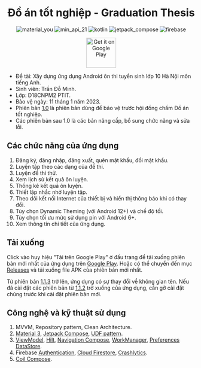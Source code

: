 <h1 align="center">Đồ án tốt nghiệp - Graduation Thesis</h1>

<p align="center">
    <img src="https://custom-icon-badges.demolab.com/badge/material%20you-EA0202?style=for-the-badge&logoColor=white&logo=material-you" alt="material_you">
    <img src="https://img.shields.io/badge/Api%2021+-blue?logo=android&logoColor=white&style=for-the-badge" alt="min_api_21">
    <img src="https://img.shields.io/badge/Kotlin-a503fc?logo=kotlin&logoColor=white&style=for-the-badge" alt="kotlin">
    <img src="https://img.shields.io/badge/Jetpack%20Compose-03C54F?logo=jetpackcompose&logoColor=white&style=for-the-badge" alt="jetpack_compose">
    <img src="https://img.shields.io/badge/Firebase-FFAA00?logo=firebase&logoColor=white&style=for-the-badge" alt="firebase">
</p>

<div align="center">

[<img src="https://play.google.com/intl/vi/badges/static/images/badges/vi_badge_web_generic.png"
   alt='Get it on Google Play'
   height="80">](https://play.google.com/store/apps/details?id=minhtd.projects.englishrevision.app)

</div>

* Đề tài: Xây dựng ứng dụng Android ôn thi tuyển sinh lớp 10 Hà Nội môn tiếng Anh.
* Sinh viên: Trần Đỗ Minh.
* Lớp: D18CNPM2 PTIT.
* Bảo vệ ngày: 11 tháng 1 năm 2023.
* Phiên bản [1.0](https://github.com/dominh2000/GraduationThesis_Public/releases/tag/v1.0) là phiên bản dùng để bảo vệ trước hội đồng chấm Đồ án tốt nghiệp.
* Các phiên bản sau 1.0 là các bản nâng cấp, bổ sung chức năng và sửa lỗi.

## Các chức năng của ứng dụng

1. Đăng ký, đăng nhập, đăng xuất, quên mật khẩu, đổi mật khẩu.
2. Luyện tập theo các dạng của đề thi.
3. Luyện đề thi thử.
4. Xem lịch sử kết quả ôn luyện.
5. Thống kê kết quả ôn luyện.
6. Thiết lập nhắc nhở luyện tập.
7. Theo dõi kết nối Internet của thiết bị và hiển thị thông báo khi có thay đổi.
8. Tùy chọn Dynamic Theming (với Android 12+) và chế độ tối.
9. Tùy chọn tối ưu mức sử dụng pin với Android 6+.
10. Xem thông tin chi tiết của ứng dụng.

## Tải xuống

Click vào huy hiệu "Tải trên Google Play" ở đầu trang để tải xuống phiên bản mới nhất của ứng dụng trên 
[Google Play](https://play.google.com/store/apps/developer?id=Minh+Blackice). 
Hoặc có thể chuyển đến mục [Releases](https://github.com/dominh2000/GraduationThesis_Public/releases) và tải xuống file APK
của phiên bản mới nhất.

Từ phiên bản [1.1.3](https://github.com/dominh2000/GraduationThesis_Public/releases/tag/v1.1.3) trở lên, ứng dụng có sự thay đổi
về không gian tên. Nếu đã cài đặt các phiên bản từ [1.1.2](https://github.com/dominh2000/GraduationThesis_Public/releases/tag/v1.1.2) 
trở xuống của ứng dụng, cần gỡ cài đặt chúng trước khi cài đặt phiên bản mới. 

## Công nghệ và kỹ thuật sử dụng

1. MVVM, Repository pattern, Clean Architecture.
2. [Material 3](https://developer.android.com/reference/kotlin/androidx/compose/material3/package-summary),
   [Jetpack Compose](https://developer.android.com/jetpack/compose),
   [UDF pattern](https://developer.android.com/jetpack/compose/architecture#udf).
3. [ViewModel](https://developer.android.com/topic/libraries/architecture/viewmodel),
   [Hilt](https://developer.android.com/training/dependency-injection/hilt-android),
   [Navigation Compose](https://developer.android.com/jetpack/compose/navigation),
   [WorkManager](https://developer.android.com/topic/libraries/architecture/workmanager),
   [Preferences DataStore](https://developer.android.com/topic/libraries/architecture/datastore).
4. Firebase [Authentication](https://firebase.google.com/docs/auth),
   [Cloud Firestore](https://firebase.google.com/docs/firestore),
   [Crashlytics](https://firebase.google.com/docs/crashlytics).
5. [Coil Compose](https://coil-kt.github.io/coil/compose/).

